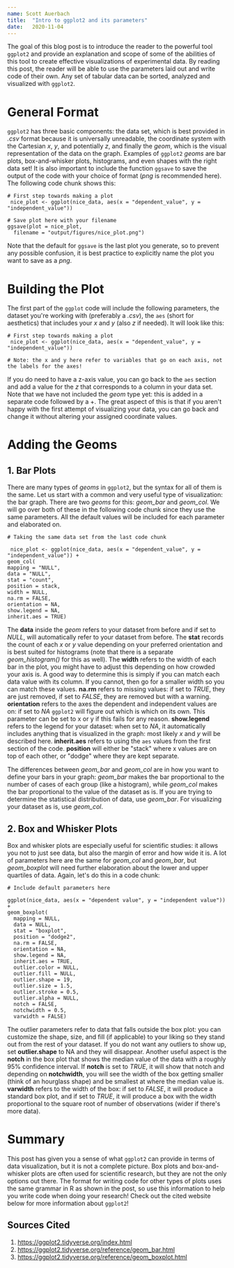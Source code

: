 ```yaml
---
name: Scott Auerbach
title:  "Intro to ggplot2 and its parameters"
date:   2020-11-04
---
```

The goal of this blog post is to introduce the reader to the powerful tool `ggplot2`
and provide an explanation and scope of some of the abilities of this tool to create effective
visualizations of experimental data. By reading this post, the reader will be
able to use the parameters laid out and write code of their own. Any set of tabular data can be sorted, analyzed and visualized with `ggplot2`.

# General Format

`ggplot2` has three basic components: the data set, which is best provided in
*.csv* format because it is universally unreadable, the
coordinate system with the Cartesian *x*, *y*, and potentially *z*, and finally the *geom*, which is the visual representation of the data on the graph. Examples of `ggplot2` *geoms* are bar plots, box-and-whisker plots, histograms, and even shapes with the right data set! It is also important to include the function `ggsave` to save the output of the code with your choice of format (*png* is recommended here). The following code chunk shows this:

```{r save-plot-with-ggsave}
# First step towards making a plot
 nice_plot <- ggplot(nice_data, aes(x = "dependent_value", y = "independent_value"))

# Save plot here with your filename
ggsave(plot = nice_plot,
  filename = "output/figures/nice_plot.png")
```
Note that the default for `ggsave` is the last plot you generate, so to prevent
any possible confusion, it is best practice to explicitly name the plot you want
to save as a *png*.

# Building the Plot

The first part of the `ggplot` code will include the following parameters, the
dataset you're working with (preferably a *.csv*), the `aes` (short for aesthetics) that includes your *x* and *y* (also *z* if needed). It will look like this:

```{r plot}
# First step towards making a plot
 nice_plot <- ggplot(nice_data, aes(x = "dependent_value", y = "independent_value"))

# Note: the x and y here refer to variables that go on each axis, not the labels for the axes!
```
If you do need to have a z-axis value, you can go back to the `aes` section and add a value for the *z* that corresponds to a column in your data set. Note that we have not included the *geom* type yet: this is added in a separate code followed by a +. The great aspect of this is that if you aren't happy with the first attempt of visualizing your data, you can go back and change it without altering your assigned coordinate values.

# Adding the Geoms
## 1. Bar Plots

There are many types of *geoms* in `ggplot2`, but the syntax for all of them is
the same. Let us start with a common and very useful type of visualization: the
bar graph. There are two *geoms* for this: *geom_bar* and *geom_col*. We will
go over both of these in the following code chunk since they use the same parameters. All the default values will be included
for each parameter and elaborated on.

```{r make-bar-plot}
# Taking the same data set from the last code chunk

 nice_plot <- ggplot(nice_data, aes(x = "dependent_value", y = "independent_value")) +
geom_col(
mapping = "NULL",
data = "NULL",
stat = "count",
position = stack,
width = NULL,
na.rm = FALSE,
orientation = NA,
show.legend = NA,
inherit.aes = TRUE)
```
The **data** inside the *geom* refers to your dataset from before
and if set to *NULL*, will automatically refer to your dataset
from before. The **stat** records the count of each *x* or *y* value depending on your preferred orientation and is best suited for histograms (note that there is a separate *geom_histogram()* for this as well). The **width** refers to the width of each bar in the plot, you might have to adjust this depending on how crowded your axis is. A good way to determine this is simply if you can match each data value with its column. If you cannot, then go for a smaller width so you can match these values. **na.rm** refers to missing values: if set to *TRUE*, they are just removed, if set to *FALSE*, they are removed but with a warning. **orientation** refers to the axes the dependent and independent values are on: if set to *NA* `ggplot2` will figure out which is which on its own. This parameter can be set to x or y if this fails for any reason. **show.legend** refers to the legend for your dataset: when set to *NA*, it automatically includes anything that is visualized in the graph: most likely *x* and *y* will be described here. **inherit.aes** refers to using the `aes` values from the first section of the code. **position** will either be "stack" where x values are on top of each other, or "dodge" where they are kept separate.

The differences between *geom_bar* and *geom_col* are in how you want to define your bars in your graph: *geom_bar* makes the bar proportional to the number of cases of each group (like a histogram), while *geom_col* makes the bar proportional to the value of the dataset as is. If you are trying to determine the statistical distribution of data, use *geom_bar*. For visualizing your dataset as is, use *geom_col*.

## 2. Box and Whisker Plots

Box and whisker plots are especially useful for scientific studies: it allows you not to just see data, but also the margin of error and how wide it is. A lot of parameters here
are the same for *geom_col* and *geom_bar*, but *geom_boxplot* will need further elaboration about the lower and upper quartiles of data. Again, let's do this in a code
chunk:

```{r box-and-whisker-plot}
# Include default parameters here

ggplot(nice_data, aes(x = "dependent value", y = "independent value")) +
geom_boxplot(
  mapping = NULL,
  data = NULL,
  stat = "boxplot",
  position = "dodge2",
  na.rm = FALSE,
  orientation = NA,
  show.legend = NA,
  inherit.aes = TRUE,
  outlier.color = NULL,
  outlier.fill = NULL,
  outlier.shape = 19,
  outlier.size = 1.5,
  outlier.stroke = 0.5,
  outlier.alpha = NULL,
  notch = FALSE,
  notchwidth = 0.5,
  varwidth = FALSE)
```
The outlier parameters refer to data that falls outside the box plot: you can customize the shape, size, and fill (if applicable) to your liking so they stand out from the rest of your dataset. If you do not want any outliers to show up, set **outlier.shape** to NA and they will disappear. Another useful aspect is the **notch** in the box plot that shows the median value of the data with a roughly 95% confidence interval. If **notch** is set to *TRUE*, it will show that notch and depending on **notchwidth**, you will see the width of the box getting smaller (think of an hourglass shape) and be smallest at where the median value is. **varwidth** refers to the width of the box: if set to *FALSE*, it will produce a standard box plot, and if set to *TRUE*, it will produce a box with the width proportional to the square root of number of observations (wider if there's more data).

# Summary

This post has given you a sense of what `ggplot2` can provide in terms of data visualization, but it is not a complete picture. Box plots and box-and-whisker plots are often used for scientific research, but they are not the only options out there. The format for writing code for other types of plots uses the same grammar in R as shown in the post, so use this information to help you write code when doing your research! Check out the cited website below for more information about `ggplot2`!

## Sources Cited
1. https://ggplot2.tidyverse.org/index.html
2. https://ggplot2.tidyverse.org/reference/geom_bar.html
3. https://ggplot2.tidyverse.org/reference/geom_boxplot.html
